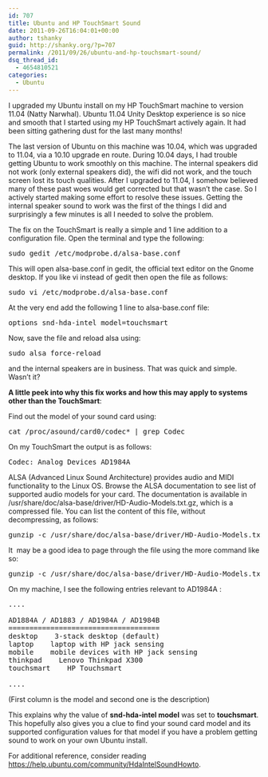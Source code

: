 ```yaml
---
id: 707
title: Ubuntu and HP TouchSmart Sound
date: 2011-09-26T16:04:01+00:00
author: tshanky
guid: http://shanky.org/?p=707
permalink: /2011/09/26/ubuntu-and-hp-touchsmart-sound/
dsq_thread_id:
  - 4654810521
categories:
  - Ubuntu
---
```

I upgraded my Ubuntu install on my HP TouchSmart machine to version 11.04 (Natty Narwhal). Ubuntu 11.04 Unity Desktop experience is so nice and smooth that I started using my HP TouchSmart actively again. It had been sitting gathering dust for the last many months!

The last version of Ubuntu on this machine was 10.04, which was upgraded to 11.04, via a 10.10 upgrade en route. During 10.04 days, I had trouble getting Ubuntu to work smoothly on this machine. The internal speakers did not work (only external speakers did), the wifi did not work, and the touch screen lost its touch qualities. After I upgraded to 11.04, I somehow believed many of these past woes would get corrected but that wasn&#8217;t the case. So I actively started making some effort to resolve these issues. Getting the internal speaker sound to work was the first of the things I did and surprisingly a few minutes is all I needed to solve the problem.

The fix on the TouchSmart is really a simple and 1 line addition to a configuration file. Open the terminal and type the following:

<pre class="wp-code-highlight prettyprint">sudo gedit /etc/modprobe.d/alsa-base.conf</pre>

This will open alsa-base.conf in gedit, the official text editor on the Gnome desktop. If you like vi instead of gedit then open the file as follows:

<pre class="wp-code-highlight prettyprint">sudo vi /etc/modprobe.d/alsa-base.conf</pre>

At the very end add the following 1 line to alsa-base.conf file:

<pre class="wp-code-highlight prettyprint">options snd-hda-intel model=touchsmart</pre>

Now, save the file and reload alsa using:

<pre class="wp-code-highlight prettyprint">sudo alsa force-reload</pre>

and the internal speakers are in business. That was quick and simple. Wasn&#8217;t it?

**A little peek into why this fix works and how this may apply to systems other than the TouchSmart**:

Find out the model of your sound card using:

<pre class="wp-code-highlight prettyprint">cat /proc/asound/card0/codec* | grep Codec</pre>

On my TouchSmart the output is as follows:

<pre class="wp-code-highlight prettyprint">Codec: Analog Devices AD1984A</pre>

ALSA (Advanced Linux Sound Architecture) provides audio and MIDI functionality to the Linux OS. Browse the ALSA documentation to see list of supported audio models for your card. The documentation is available in /usr/share/doc/alsa-base/driver/HD-Audio-Models.txt.gz, which is a compressed file. You can list the content of this file, without decompressing, as follows:

<pre class="wp-code-highlight prettyprint">gunzip -c /usr/share/doc/alsa-base/driver/HD-Audio-Models.txt.gz</pre>

It  may be a good idea to page through the file using the more command like so:

<pre class="wp-code-highlight prettyprint">gunzip -c /usr/share/doc/alsa-base/driver/HD-Audio-Models.txt.gz | more</pre>

On my machine, I see the following entries relevant to AD1984A :

<pre class="wp-code-highlight prettyprint">....

AD1884A / AD1883 / AD1984A / AD1984B
====================================
desktop    3-stack desktop (default)
laptop    laptop with HP jack sensing
mobile    mobile devices with HP jack sensing
thinkpad    Lenovo Thinkpad X300
touchsmart    HP Touchsmart

....</pre>

(First column is the model and second one is the description)

This explains why the value of **snd-hda-intel model** was set to **touchsmart**. This hopefully also gives you a clue to find your sound card model and its supported configuration values for that model if you have a problem getting sound to work on your own Ubuntu install.

For additional reference, consider reading <a title="HdaIntelSoundHowto" href="https://help.ubuntu.com/community/HdaIntelSoundHowto" target="_blank">https://help.ubuntu.com/community/HdaIntelSoundHowto</a>.